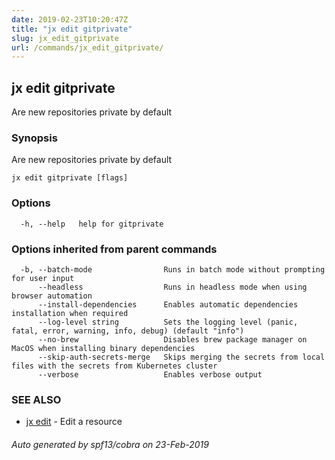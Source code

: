 ```yaml
---
date: 2019-02-23T10:20:47Z
title: "jx edit gitprivate"
slug: jx_edit_gitprivate
url: /commands/jx_edit_gitprivate/
---
```

## jx edit gitprivate

Are new repositories private by default

### Synopsis

Are new repositories private by default

```
jx edit gitprivate [flags]
```

### Options

```
  -h, --help   help for gitprivate
```

### Options inherited from parent commands

```
  -b, --batch-mode                Runs in batch mode without prompting for user input
      --headless                  Runs in headless mode when using browser automation
      --install-dependencies      Enables automatic dependencies installation when required
      --log-level string          Sets the logging level (panic, fatal, error, warning, info, debug) (default "info")
      --no-brew                   Disables brew package manager on MacOS when installing binary dependencies
      --skip-auth-secrets-merge   Skips merging the secrets from local files with the secrets from Kubernetes cluster
      --verbose                   Enables verbose output
```

### SEE ALSO

* [jx edit](/commands/jx_edit/)	 - Edit a resource

###### Auto generated by spf13/cobra on 23-Feb-2019
